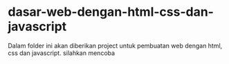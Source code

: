 # dasar-web-dengan-html-css-dan-javascript
Dalam folder ini akan diberikan project untuk pembuatan web dengan html, css dan javascript. silahkan mencoba
